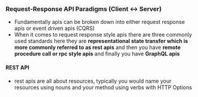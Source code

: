 ### Request-Response API Paradigms (Client <-> Server)
- Fundamentally apis can be broken down into either request response apis or event driven apis (CQRS)
- When it comes to request response style apis there are three commonly used standards here they are **representational state transfer which is more commonly referred to as rest apis** and then you have **remote procedure call or rpc style apis** and finally you have **GraphQL apis**
#### REST API
- rest apis are all about resources, typically you would name your resources
using nouns and your method using verbs with HTTP Options
<!--stackedit_data:
eyJoaXN0b3J5IjpbLTEyMzQwMzMwODAsNzQyMDI5OTAwLC0xMT
A4MjM5OTA2XX0=
-->